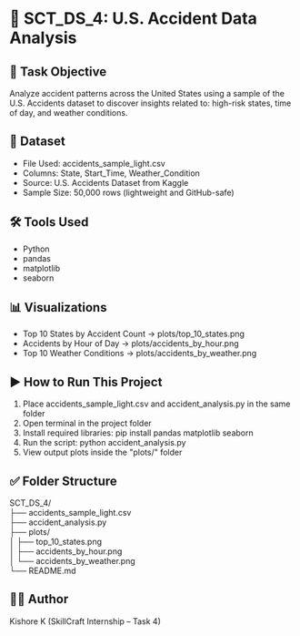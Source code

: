 # 🚦 SCT_DS_4: U.S. Accident Data Analysis

## 🎯 Task Objective
Analyze accident patterns across the United States using a sample of the U.S. Accidents dataset to discover insights related to: high-risk states, time of day, and weather conditions.

## 📁 Dataset
- File Used: accidents_sample_light.csv
- Columns: State, Start_Time, Weather_Condition
- Source: U.S. Accidents Dataset from Kaggle
- Sample Size: 50,000 rows (lightweight and GitHub-safe)

## 🛠️ Tools Used
- Python
- pandas
- matplotlib
- seaborn

## 📊 Visualizations
- Top 10 States by Accident Count → plots/top_10_states.png
- Accidents by Hour of Day → plots/accidents_by_hour.png
- Top 10 Weather Conditions → plots/accidents_by_weather.png

## ▶️ How to Run This Project
1. Place accidents_sample_light.csv and accident_analysis.py in the same folder  
2. Open terminal in the project folder  
3. Install required libraries:
   pip install pandas matplotlib seaborn  
4. Run the script:
   python accident_analysis.py  
5. View output plots inside the "plots/" folder

## ✅ Folder Structure
SCT_DS_4/  
├── accidents_sample_light.csv  
├── accident_analysis.py  
├── plots/  
│   ├── top_10_states.png  
│   ├── accidents_by_hour.png  
│   └── accidents_by_weather.png  
└── README.md

## 👨‍💻 Author
Kishore K (SkillCraft Internship – Task 4)
